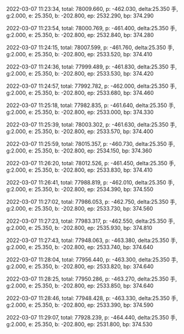 2022-03-07 11:23:34, total: 78009.660, p: -462.030, delta:25.350 手, g:2.000, e: 25.350, b: -202.800, ep: 2532.290, bp: 374.290

2022-03-07 11:23:54, total: 78000.769, p: -461.400, delta:25.350 手, g:2.000, e: 25.350, b: -202.800, ep: 2532.840, bp: 374.280

2022-03-07 11:24:15, total: 78007.599, p: -461.760, delta:25.350 手, g:2.000, e: 25.350, b: -202.800, ep: 2533.520, bp: 374.410

2022-03-07 11:24:36, total: 77999.489, p: -461.830, delta:25.350 手, g:2.000, e: 25.350, b: -202.800, ep: 2533.530, bp: 374.420

2022-03-07 11:24:57, total: 77992.782, p: -462.000, delta:25.350 手, g:2.000, e: 25.350, b: -202.800, ep: 2533.680, bp: 374.460

2022-03-07 11:25:18, total: 77982.835, p: -461.640, delta:25.350 手, g:2.000, e: 25.350, b: -202.800, ep: 2533.000, bp: 374.330

2022-03-07 11:25:39, total: 78003.302, p: -461.630, delta:25.350 手, g:2.000, e: 25.350, b: -202.800, ep: 2533.570, bp: 374.400

2022-03-07 11:25:59, total: 78015.357, p: -460.730, delta:25.350 手, g:2.000, e: 25.350, b: -202.800, ep: 2534.150, bp: 374.360

2022-03-07 11:26:20, total: 78012.526, p: -461.450, delta:25.350 手, g:2.000, e: 25.350, b: -202.800, ep: 2533.830, bp: 374.410

2022-03-07 11:26:41, total: 77988.819, p: -462.010, delta:25.350 手, g:2.000, e: 25.350, b: -202.800, ep: 2534.390, bp: 374.550

2022-03-07 11:27:02, total: 77986.053, p: -462.750, delta:25.350 手, g:2.000, e: 25.350, b: -202.800, ep: 2533.730, bp: 374.560

2022-03-07 11:27:23, total: 77983.317, p: -462.550, delta:25.350 手, g:2.000, e: 25.350, b: -202.800, ep: 2535.930, bp: 374.810

2022-03-07 11:27:43, total: 77948.063, p: -463.380, delta:25.350 手, g:2.000, e: 25.350, b: -202.800, ep: 2533.740, bp: 374.640

2022-03-07 11:28:04, total: 77956.440, p: -463.300, delta:25.350 手, g:2.000, e: 25.350, b: -202.800, ep: 2533.820, bp: 374.640

2022-03-07 11:28:25, total: 77950.286, p: -463.270, delta:25.350 手, g:2.000, e: 25.350, b: -202.800, ep: 2533.850, bp: 374.640

2022-03-07 11:28:46, total: 77948.428, p: -463.330, delta:25.350 手, g:2.000, e: 25.350, b: -202.800, ep: 2533.390, bp: 374.590

2022-03-07 11:29:07, total: 77928.239, p: -464.440, delta:25.350 手, g:2.000, e: 25.350, b: -202.800, ep: 2531.800, bp: 374.530
